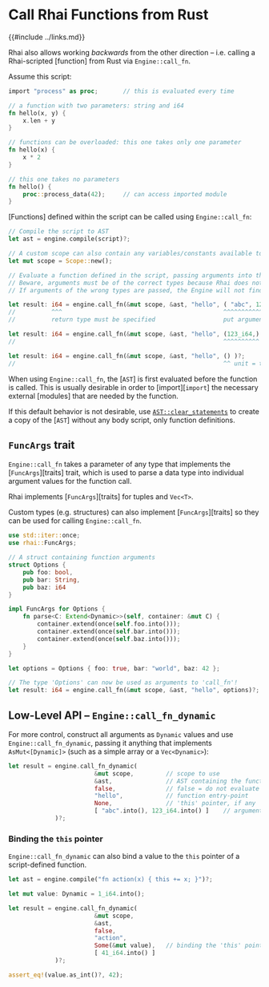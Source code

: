 Call Rhai Functions from Rust
============================

{{#include ../links.md}}

Rhai also allows working _backwards_ from the other direction &ndash; i.e. calling a Rhai-scripted
[function] from Rust via `Engine::call_fn`.

Assume this script:

```rust no_run
import "process" as proc;       // this is evaluated every time

// a function with two parameters: string and i64
fn hello(x, y) {
    x.len + y
}

// functions can be overloaded: this one takes only one parameter
fn hello(x) {
    x * 2
}

// this one takes no parameters
fn hello() {
    proc::process_data(42);     // can access imported module
}
```

[Functions] defined within the script can be called using `Engine::call_fn`:

```rust no_run
// Compile the script to AST
let ast = engine.compile(script)?;

// A custom scope can also contain any variables/constants available to the functions
let mut scope = Scope::new();

// Evaluate a function defined in the script, passing arguments into the script as a tuple.
// Beware, arguments must be of the correct types because Rhai does not have built-in type conversions.
// If arguments of the wrong types are passed, the Engine will not find the function.

let result: i64 = engine.call_fn(&mut scope, &ast, "hello", ( "abc", 123_i64 ) )?;
//          ^^^                                             ^^^^^^^^^^^^^^^^^^
//          return type must be specified                   put arguments in a tuple

let result: i64 = engine.call_fn(&mut scope, &ast, "hello", (123_i64,) )?;
//                                                          ^^^^^^^^^^ tuple of one

let result: i64 = engine.call_fn(&mut scope, &ast, "hello", () )?;
//                                                          ^^ unit = tuple of zero
```

When using `Engine::call_fn`, the [`AST`] is first evaluated before the function is called.
This is usually desirable in order to [import][`import`] the necessary external [modules] that are
needed by the function.

If this default behavior is not desirable, use [`AST::clear_statements`]({{rootUrl}}/engine/ast.md)
to create a copy of the [`AST`] without any body script, only function definitions.


`FuncArgs` trait
----------------

`Engine::call_fn` takes a parameter of any type that implements the [`FuncArgs`][traits] trait,
which is used to parse a data type into individual argument values for the function call.

Rhai implements [`FuncArgs`][traits] for tuples and `Vec<T>`.

Custom types (e.g. structures) can also implement [`FuncArgs`][traits] so they can be used for
calling `Engine::call_fn`.

```rust no_run
use std::iter::once;
use rhai::FuncArgs;

// A struct containing function arguments
struct Options {
    pub foo: bool,
    pub bar: String,
    pub baz: i64
}

impl FuncArgs for Options {
    fn parse<C: Extend<Dynamic>>(self, container: &mut C) {
        container.extend(once(self.foo.into()));
        container.extend(once(self.bar.into()));
        container.extend(once(self.baz.into()));
    }
}

let options = Options { foo: true, bar: "world", baz: 42 };

// The type 'Options' can now be used as arguments to 'call_fn'!
let result: i64 = engine.call_fn(&mut scope, &ast, "hello", options)?;
```


Low-Level API &ndash; `Engine::call_fn_dynamic`
----------------------------------------------

For more control, construct all arguments as `Dynamic` values and use `Engine::call_fn_dynamic`,
passing it anything that implements `AsMut<[Dynamic]>` (such as a simple array or a `Vec<Dynamic>`):

```rust no_run
let result = engine.call_fn_dynamic(
                        &mut scope,         // scope to use
                        &ast,               // AST containing the functions
                        false,              // false = do not evaluate the AST
                        "hello",            // function entry-point
                        None,               // 'this' pointer, if any
                        [ "abc".into(), 123_i64.into() ]    // arguments
             )?;
```

### Binding the `this` pointer

`Engine::call_fn_dynamic` can also bind a value to the `this` pointer of a script-defined function.

```rust no_run
let ast = engine.compile("fn action(x) { this += x; }")?;

let mut value: Dynamic = 1_i64.into();

let result = engine.call_fn_dynamic(
                        &mut scope,
                        &ast,
                        false,
                        "action",
                        Some(&mut value),   // binding the 'this' pointer
                        [ 41_i64.into() ]
             )?;

assert_eq!(value.as_int()?, 42);
```
